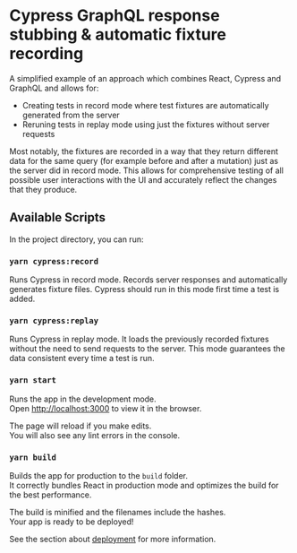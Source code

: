 # Cypress GraphQL response stubbing & automatic fixture recording

A simplified example of an approach which combines React, Cypress and GraphQL and allows for:

-   Creating tests in record mode where test fixtures are automatically generated from the server
-   Reruning tests in replay mode using just the fixtures without server requests

Most notably, the fixtures are recorded in a way that they return different data for the same query (for example before and after a mutation) just as the server did in record mode. This allows for comprehensive testing of all possible user interactions with the UI and accurately reflect the changes that they produce.

## Available Scripts

In the project directory, you can run:

### `yarn cypress:record`

Runs Cypress in record mode. Records server responses and automatically generates fixture files. Cypress should run in this mode first time a test is added.

### `yarn cypress:replay`

Runs Cypress in replay mode. It loads the previously recorded fixtures without the need to send requests to the server. This mode guarantees the data consistent every time a test is run.

### `yarn start`

Runs the app in the development mode.<br />
Open [http://localhost:3000](http://localhost:3000) to view it in the browser.

The page will reload if you make edits.<br />
You will also see any lint errors in the console.

### `yarn build`

Builds the app for production to the `build` folder.<br />
It correctly bundles React in production mode and optimizes the build for the best performance.

The build is minified and the filenames include the hashes.<br />
Your app is ready to be deployed!

See the section about [deployment](https://facebook.github.io/create-react-app/docs/deployment) for more information.
